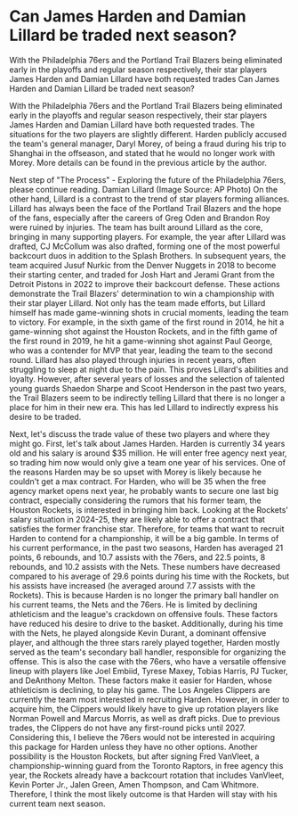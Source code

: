 # Can James Harden and Damian Lillard be traded next season?

With the Philadelphia 76ers and the Portland Trail Blazers being eliminated early in the playoffs and regular season respectively, their star players James Harden and Damian Lillard have both requested trades 
 Can James Harden and Damian Lillard be traded next season?

With the Philadelphia 76ers and the Portland Trail Blazers being eliminated early in the playoffs and regular season respectively, their star players James Harden and Damian Lillard have both requested trades. The situations for the two players are slightly different. Harden publicly accused the team's general manager, Daryl Morey, of being a fraud during his trip to Shanghai in the offseason, and stated that he would no longer work with Morey. More details can be found in the previous article by the author.

Next step of "The Process" - Exploring the future of the Philadelphia 76ers, please continue reading. Damian Lillard (Image Source: AP Photo) On the other hand, Lillard is a contrast to the trend of star players forming alliances. Lillard has always been the face of the Portland Trail Blazers and the hope of the fans, especially after the careers of Greg Oden and Brandon Roy were ruined by injuries. The team has built around Lillard as the core, bringing in many supporting players. For example, the year after Lillard was drafted, CJ McCollum was also drafted, forming one of the most powerful backcourt duos in addition to the Splash Brothers. In subsequent years, the team acquired Jusuf Nurkic from the Denver Nuggets in 2018 to become their starting center, and traded for Josh Hart and Jerami Grant from the Detroit Pistons in 2022 to improve their backcourt defense. These actions demonstrate the Trail Blazers' determination to win a championship with their star player Lillard. Not only has the team made efforts, but Lillard himself has made game-winning shots in crucial moments, leading the team to victory. For example, in the sixth game of the first round in 2014, he hit a game-winning shot against the Houston Rockets, and in the fifth game of the first round in 2019, he hit a game-winning shot against Paul George, who was a contender for MVP that year, leading the team to the second round. Lillard has also played through injuries in recent years, often struggling to sleep at night due to the pain. This proves Lillard's abilities and loyalty. However, after several years of losses and the selection of talented young guards Shaedon Sharpe and Scoot Henderson in the past two years, the Trail Blazers seem to be indirectly telling Lillard that there is no longer a place for him in their new era. This has led Lillard to indirectly express his desire to be traded.

Next, let's discuss the trade value of these two players and where they might go. First, let's talk about James Harden. Harden is currently 34 years old and his salary is around $35 million. He will enter free agency next year, so trading him now would only give a team one year of his services. One of the reasons Harden may be so upset with Morey is likely because he couldn't get a max contract. For Harden, who will be 35 when the free agency market opens next year, he probably wants to secure one last big contract, especially considering the rumors that his former team, the Houston Rockets, is interested in bringing him back. Looking at the Rockets' salary situation in 2024-25, they are likely able to offer a contract that satisfies the former franchise star. Therefore, for teams that want to recruit Harden to contend for a championship, it will be a big gamble. In terms of his current performance, in the past two seasons, Harden has averaged 21 points, 6 rebounds, and 10.7 assists with the 76ers, and 22.5 points, 8 rebounds, and 10.2 assists with the Nets. These numbers have decreased compared to his average of 29.6 points during his time with the Rockets, but his assists have increased (he averaged around 7.7 assists with the Rockets). This is because Harden is no longer the primary ball handler on his current teams, the Nets and the 76ers. He is limited by declining athleticism and the league's crackdown on offensive fouls. These factors have reduced his desire to drive to the basket. Additionally, during his time with the Nets, he played alongside Kevin Durant, a dominant offensive player, and although the three stars rarely played together, Harden mostly served as the team's secondary ball handler, responsible for organizing the offense. This is also the case with the 76ers, who have a versatile offensive lineup with players like Joel Embiid, Tyrese Maxey, Tobias Harris, PJ Tucker, and DeAnthony Melton. These factors make it easier for Harden, whose athleticism is declining, to play his game. The Los Angeles Clippers are currently the team most interested in recruiting Harden. However, in order to acquire him, the Clippers would likely have to give up rotation players like Norman Powell and Marcus Morris, as well as draft picks. Due to previous trades, the Clippers do not have any first-round picks until 2027. Considering this, I believe the 76ers would not be interested in acquiring this package for Harden unless they have no other options. Another possibility is the Houston Rockets, but after signing Fred VanVleet, a championship-winning guard from the Toronto Raptors, in free agency this year, the Rockets already have a backcourt rotation that includes VanVleet, Kevin Porter Jr., Jalen Green, Amen Thompson, and Cam Whitmore. Therefore, I think the most likely outcome is that Harden will stay with his current team next season.